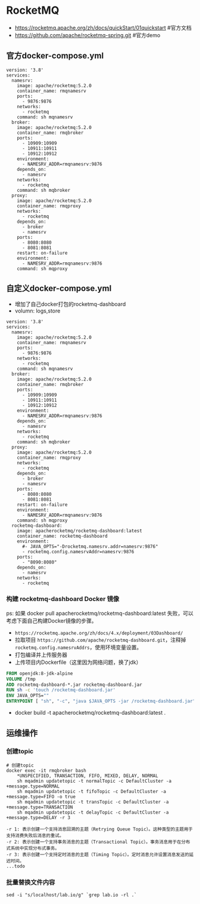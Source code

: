 # RocketMQ
- https://rocketmq.apache.org/zh/docs/quickStart/01quickstart  #官方文档
- https://github.com/apache/rocketmq-spring.git #官方demo

## 官方docker-compose.yml
```
version: '3.8'
services:
  namesrv:
    image: apache/rocketmq:5.2.0
    container_name: rmqnamesrv
    ports:
      - 9876:9876
    networks:
      - rocketmq
    command: sh mqnamesrv
  broker:
    image: apache/rocketmq:5.2.0
    container_name: rmqbroker
    ports:
      - 10909:10909
      - 10911:10911
      - 10912:10912
    environment:
      - NAMESRV_ADDR=rmqnamesrv:9876
    depends_on:
      - namesrv
    networks:
      - rocketmq
    command: sh mqbroker
  proxy:
    image: apache/rocketmq:5.2.0
    container_name: rmqproxy
    networks:
      - rocketmq
    depends_on:
      - broker
      - namesrv
    ports:
      - 8080:8080
      - 8081:8081
    restart: on-failure
    environment:
      - NAMESRV_ADDR=rmqnamesrv:9876
    command: sh mqproxy

```

## 自定义docker-compose.yml
- 增加了自己docker打包的rocketmq-dashboard
- volumn: logs,store
```
version: '3.8'
services:
  namesrv:
    image: apache/rocketmq:5.2.0
    container_name: rmqnamesrv
    ports:
      - 9876:9876
    networks:
      - rocketmq
    command: sh mqnamesrv
  broker:
    image: apache/rocketmq:5.2.0
    container_name: rmqbroker
    ports:
      - 10909:10909
      - 10911:10911
      - 10912:10912
    environment:
      - NAMESRV_ADDR=rmqnamesrv:9876
    depends_on:
      - namesrv
    networks:
      - rocketmq
    command: sh mqbroker
  proxy:
    image: apache/rocketmq:5.2.0
    container_name: rmqproxy
    networks:
      - rocketmq
    depends_on:
      - broker
      - namesrv
    ports:
      - 8080:8080
      - 8081:8081
    restart: on-failure
    environment:
      - NAMESRV_ADDR=rmqnamesrv:9876
    command: sh mqproxy
  rocketmq-dashboard:
    image: apacherocketmq/rocketmq-dashboard:latest
    container_name: rocketmq-dashboard
    environment:
      #- JAVA_OPTS="-Drocketmq.namesrv.addr=namesrv:9876"
      - rocketmq.config.namesrvAddr=namesrv:9876
    ports:
      - "8090:8080"
    depends_on:
      - namesrv
    networks:
      - rocketmq
```

### 构建 rocketmq-dashboard Docker 镜像
ps: 如果 docker pull apacherocketmq/rocketmq-dashboard:latest  失败，可以考虑下面自己构建Docker镜像的步骤。

- `https://rocketmq.apache.org/zh/docs/4.x/deployment/03Dashboard/`
- 拉取项目 `https://github.com/apache/rocketmq-dashboard.git`，注释掉 `rocketmq.config.namesrvAddrs`，使用环境变量设置。
- 打包编译并上传服务器
- 上传项目内Dockerfile（这里因为网络问题，换了jdk）
```Dockerfile
FROM openjdk:8-jdk-alpine
VOLUME /tmp
ADD rocketmq-dashboard-*.jar rocketmq-dashboard.jar
RUN sh -c 'touch /rocketmq-dashboard.jar'
ENV JAVA_OPTS=""
ENTRYPOINT [ "sh", "-c", "java $JAVA_OPTS -jar /rocketmq-dashboard.jar" ]
```
- docker build -t  apacherocketmq/rocketmq-dashboard:latest .

## 运维操作
### 创建topic
```
# 创建topic
docker exec -it rmqbroker bash
	*UNSPECIFIED, TRANSACTION, FIFO, MIXED, DELAY, NORMAL
	sh mqadmin updatetopic -t normalTopic -c DefaultCluster -a +message.type=NORMAL
	sh mqadmin updatetopic -t fifoTopic -c DefaultCluster -a +message.type=FIFO -o true
	sh mqadmin updatetopic -t transTopic -c DefaultCluster -a +message.type=TRANSACTION
	sh mqadmin updatetopic -t delayTopic -c DefaultCluster -a +message.type=DELAY -r 3
	
-r 1: 表示创建一个支持消息回溯的主题（Retrying Queue Topic）。这种类型的主题用于支持消费失败后消息的重试。
-r 2: 表示创建一个支持事务消息的主题（Transactional Topic）。事务消息用于在分布式系统中实现分布式事务。
-r 3: 表示创建一个支持定时消息的主题（Timing Topic）。定时消息允许设置消息发送的延迟时间。
...todo
```

### 批量替换文件内容
```
sed -i "s/localhost/lab.io/g" `grep lab.io -rl .`
```